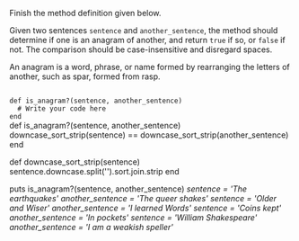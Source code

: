 Finish the method definition given below.

Given two sentences `sentence` and `another_sentence`, the method should determine if one is an anagram of another, and return `true` if so, or `false` if not. The comparison should be case-insensitive and disregard spaces.

An anagram is a word, phrase, or name formed by rearranging the letters of another, such as spar, formed from rasp.

<codeblock language="ruby" type="exercise" testMode="multipleInput">
<code>
def is_anagram?(sentence, another_sentence)
  # Write your code here
end
</code>

<solution>
def is_anagram?(sentence, another_sentence)
  downcase_sort_strip(sentence) == downcase_sort_strip(another_sentence)
end

def downcase_sort_strip(sentence)
  sentence.downcase.split('').sort.join.strip
end
</solution>

<testcases>
<caller>
puts is_anagram?(sentence, another_sentence)
</caller>
<testcase>
<i>
sentence = 'The earthquakes'
another_sentence = 'The queer shakes'
</i>
</testcase>
<testcase>
<i>
sentence = 'Older and Wiser'
another_sentence = 'I learned Words'
</i>
</testcase>
<testcase>
<i>
sentence = 'Coins kept'
another_sentence = 'In pockets'
</i>
</testcase>
<testcase>
<i>
sentence = 'William Shakespeare'
another_sentence = 'I am a weakish speller'
</i>
</testcase>
</testcases>
</codeblock>